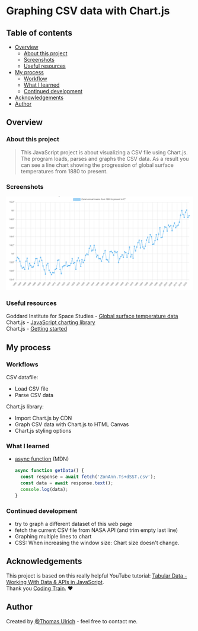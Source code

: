 # Graphing CSV data with Chart.js

## Table of contents

- [Overview](#overview)
  - [About this project](#about-this-project)
  - [Screenshots](#screenshots)
  - [Useful resources](#useful-resources)
- [My process](#my-process)
  - [Workflow](#workflow)
  - [What I learned](#what-i-learned)
  - [Continued development](#continued-development)
- [Acknowledgements](#acknowledgements)
- [Author](#author)

## Overview

### About this project

> This JavaScript project is about visualizing a CSV file using Chart.js. The program loads, parses and graphs the CSV data. As a result you can see a line chart showing the progression of global surface temperatures from 1880 to present.  

### Screenshots

![screenshot](./img/screenshot-1.PNG)

### Useful resources

Goddard Institute for Space Studies - [Global surface temperature data](https://data.giss.nasa.gov/gistemp/)  
Chart.js - [JavaScript charting library](https://www.chartjs.org/)  
Chart.js - [Getting started](https://www.chartjs.org/docs/latest/getting-started/)  

## My process

### Workflows

CSV datafile:

- Load CSV file  
- Parse CSV data  

Chart.js library:  

- Import Chart.js by CDN  
- Graph CSV data with Chart.js to HTML Canvas  
- Chart.js styling options  

### What I learned

- [async function](https://developer.mozilla.org/en-US/docs/Web/JavaScript/Reference/Statements/async_function) (MDN)

  ```javascript
  async function getData() {
    const response = await fetch('ZonAnn.Ts+dSST.csv');
    const data = await response.text();
    console.log(data);
  }
  ```

### Continued development

- try to graph a different dataset of this web page  
- fetch the current CSV file from NASA API (and trim empty last line)  
- Graphing multiple lines to chart  
- CSS: When increasing the window size: Chart size doesn't change.  

## Acknowledgements

This project is based on this really helpful YouTube tutorial: [Tabular Data - Working With Data & APIs in JavaScript](https://www.youtube.com/watch?v=5-ptp9tRApM&list=PLRqwX-V7Uu6YxDKpFzf_2D84p0cyk4T7X&index=6).  
Thank you [Coding Train](https://www.youtube.com/@TheCodingTrain). :heart:  

## Author

Created by [@Thomas Ulrich](https://github.com/TomUlrich) - feel free to contact me.
